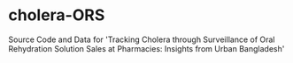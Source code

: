 # cholera-ORS
Source Code and Data for 'Tracking Cholera through Surveillance of Oral Rehydration Solution Sales at Pharmacies: Insights from Urban Bangladesh'
